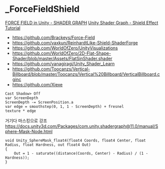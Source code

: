 # _ForceFieldShield

[FORCE FIELD in Unity - SHADER GRAPH](https://www.youtube.com/watch?v=NiOGWZXBg4Y)
[Unity Shader Graph - Shield Effect Tutorial](https://www.youtube.com/watch?v=hTJqo1HeEOs)

- <https://github.com/Brackeys/Force-Field>
- <https://github.com/vaxkun/ReinhardtLike-Shield-ShaderForge>
- <https://github.com/WorldOfZero/UnityVisualizations>
- <https://github.com/WorldOfZero/2D-Flat-Shape-Shader/blob/master/Assets/FlatSinShader.shader>
- <https://github.com/yanagiragi/Unity_Shader_Learn>
- <https://github.com/Toocanzs/Vertical-Billboard/blob/master/Toocanzs/Vertical%20Billboard/VerticalBillboard.cginc>
- <https://github.com/Xiexe>


```
Cast Shadow> Off
var ScreenDepth
ScreenDepth -= ScreenPosition.a
var edge = smoothstep(0, 1, 1 - ScreenDepth) + fresnel
texture * edge
```

거기다 마스킹으로 강조
https://docs.unity3d.com/Packages/com.unity.shadergraph@11.0/manual/Sphere-Mask-Node.html


``` hlsl
void Unity_SphereMask_float4(float4 Coords, float4 Center, float Radius, float Hardness, out float4 Out)
{
    Out = 1 - saturate((distance(Coords, Center) - Radius) / (1 - Hardness));
}
```